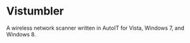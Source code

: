 Vistumbler
==========

 A wireless network scanner written in AutoIT for Vista, Windows 7, and Windows 8.